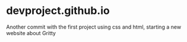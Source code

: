 # devproject.github.io
Another commit with the first project using css and html, starting a new website about Gritty
